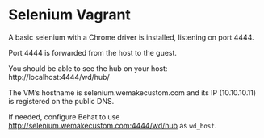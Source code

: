 Selenium Vagrant
================

A basic selenium with a Chrome driver is installed, listening on port 4444.

Port 4444 is forwarded from the host to the guest.

You should be able to see the hub on your host: http://localhost:4444/wd/hub/

The VM’s hostname is selenium.wemakecustom.com and its IP (10.10.10.11) is registered on the public DNS.

If needed, configure Behat to use http://selenium.wemakecustom.com:4444/wd/hub as `wd_host`.
